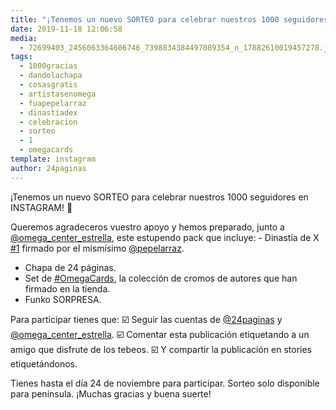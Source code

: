```yaml
---
title: "¡Tenemos un nuevo SORTEO para celebrar nuestros 1000 seguidores en INSTAGRAM! 🎁"
date: 2019-11-18 12:06:58
media: 
  - 72699403_2456063364606746_7398834384497089354_n_17882610019457278.jpg
tags: 
  - 1000gracias
  - dandolachapa
  - cosasgratis
  - artistasenomega
  - fuapepelarraz
  - dinastiadex
  - celebracion
  - sorteo
  - 1
  - omegacards
template: instagram
author: 24paginas
---
```


¡Tenemos un nuevo SORTEO para celebrar nuestros 1000 seguidores en INSTAGRAM! 🎁

Queremos agradeceros vuestro apoyo y hemos preparado, junto a [@omega_center_estrella](https://instagram.com/omega_center_estrella), este estupendo pack que incluye: - Dinastía de X [#1](/tags/1) firmado por el mismísimo [@pepelarraz](https://instagram.com/pepelarraz).

- Chapa de 24 páginas.
- Set de [#OmegaCards](/tags/omegacards), la colección de cromos de autores que han firmado en la tienda.
- Funko SORPRESA.

Para participar tienes que:
☑️ Seguir las cuentas de [@24paginas](https://instagram.com/24paginas) y [@omega_center_estrella](https://instagram.com/omega_center_estrella).
☑️ Comentar esta publicación etiquetando a un amigo que disfrute de los tebeos.
☑️ Y compartir la publicación en stories etiquetándonos.

Tienes hasta el día 24 de noviembre para participar.
Sorteo solo disponible para península. ¡Muchas gracias y buena suerte!
